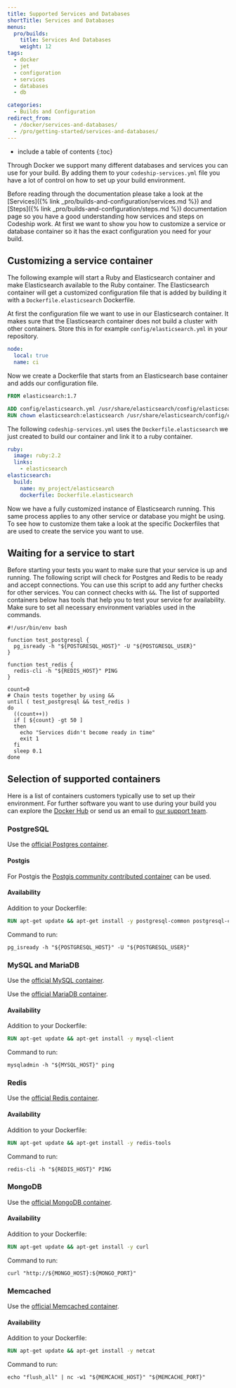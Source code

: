 ```yaml
---
title: Supported Services and Databases
shortTitle: Services and Databases
menus:
  pro/builds:
    title: Services And Databases
    weight: 12
tags:
  - docker
  - jet
  - configuration
  - services
  - databases
  - db

categories:
  - Builds and Configuration
redirect_from:
  - /docker/services-and-databases/
  - /pro/getting-started/services-and-databases/
---
```


* include a table of contents
{:toc}

Through Docker we support many different databases and services you can use for your build. By adding them to your `codeship-services.yml` file you have a lot of control on how to set up your build environment.

Before reading through the documentation please take a look at the [Services]({% link _pro/builds-and-configuration/services.md %}) and [Steps]({% link _pro/builds-and-configuration/steps.md %}) documentation page so you have a good understanding how services and steps on Codeship work. At first we want to show you how to customize a service or database container so it has the exact configuration you need for your build.

## Customizing a service container

The following example will start a Ruby and Elasticsearch container and make Elasticsearch available to the Ruby container. The Elasticsearch container will get a customized configuration file that is added by building it with a `Dockerfile.elasticsearch` Dockerfile.

At first the configuration file we want to use in our Elasticsearch container. It makes sure that the Elasticsearch container does not build a cluster with other containers. Store this in for example `config/elasticsearch.yml` in your repository.

```yaml
node:
  local: true
  name: ci
```

Now we create a Dockerfile that starts from an Elasticsearch base container and adds our configuration file.

```dockerfile
FROM elasticsearch:1.7

ADD config/elasticsearch.yml /usr/share/elasticsearch/config/elasticsearch.yml
RUN chown elasticsearch:elasticsearch /usr/share/elasticsearch/config/elasticsearch.yml
```

The following `codeship-services.yml` uses the `Dockerfile.elasticsearch` we just created to build our container and link it to a ruby container.

```yaml
ruby:
  image: ruby:2.2
  links:
    - elasticsearch
elasticsearch:
  build:
    name: my_project/elasticsearch
    dockerfile: Dockerfile.elasticsearch
```

Now we have a fully customized instance of Elasticsearch running. This same process applies to any other service or database you might be using. To see how to customize them take a look at the specific Dockerfiles that are used to create the service you want to use.

## Waiting for a service to start

Before starting your tests you want to make sure that your service is up and running. The following script will check for Postgres and Redis to be ready and accept connections. You can use this script to add any further checks for other services. You can connect checks with `&&`. The list of supported containers below has tools that help you to test your service for availability. Make sure to set all necessary environment variables used in the commands.

```shell
#!/usr/bin/env bash

function test_postgresql {
  pg_isready -h "${POSTGRESQL_HOST}" -U "${POSTGRESQL_USER}"
}

function test_redis {
  redis-cli -h "${REDIS_HOST}" PING
}

count=0
# Chain tests together by using &&
until ( test_postgresql && test_redis )
do
  ((count++))
  if [ ${count} -gt 50 ]
  then
    echo "Services didn't become ready in time"
    exit 1
  fi
  sleep 0.1
done
```

## Selection of supported containers

Here is a list of containers customers typically use to set up their environment. For further software you want to use during your build you can explore the [Docker Hub](https://hub.docker.com/) or send us an email to [our support team](mailto:support@codeship.com).

### PostgreSQL
Use the [official Postgres container](https://hub.docker.com/_/postgres/).

#### Postgis
For Postgis the [Postgis community contributed container](https://hub.docker.com/r/mdillon/postgis/) can be used.

#### Availability

Addition to your Dockerfile:

```dockerfile
RUN apt-get update && apt-get install -y postgresql-common postgresql-client
```

Command to run:

```shell
pg_isready -h "${POSTGRESQL_HOST}" -U "${POSTGRESQL_USER}"
```

### MySQL and MariaDB
Use the [official MySQL container](https://hub.docker.com/_/mysql/).

Use the [official MariaDB container](https://hub.docker.com/_/mariadb/).

#### Availability

Addition to your Dockerfile:

```dockerfile
RUN apt-get update && apt-get install -y mysql-client
```

Command to run:

```shell
mysqladmin -h "${MYSQL_HOST}" ping
```

### Redis
Use the [official Redis container](https://hub.docker.com/_/redis/).

#### Availability

Addition to your Dockerfile:

```dockerfile
RUN apt-get update && apt-get install -y redis-tools
```

Command to run:

```shell
redis-cli -h "${REDIS_HOST}" PING
```

### MongoDB
Use the [official MongoDB container](https://hub.docker.com/_/mongo/).

#### Availability

Addition to your Dockerfile:

```dockerfile
RUN apt-get update && apt-get install -y curl
```

Command to run:

```shell
curl "http://${MONGO_HOST}:${MONGO_PORT}"
```

### Memcached
Use the [official Memcached container](https://hub.docker.com/_/memcached/).

#### Availability

Addition to your Dockerfile:

```dockerfile
RUN apt-get update && apt-get install -y netcat
```

Command to run:

```shell
echo "flush_all" | nc -w1 "${MEMCACHE_HOST}" "${MEMCACHE_PORT}"
```
